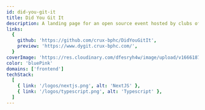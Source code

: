 ```yaml
---
id: did-you-git-it
title: Did You Git It
description: A landing page for an open source event hosted by clubs of BITS Pilani, Hyderabad Campus. This static website was built with NextJS and TailwindCSS
links:
  {
    github: 'https://github.com/crux-bphc/DidYouGitIt',
    preview: 'https://www.dygit.crux-bphc.com/',
  }
coverImage: 'https://res.cloudinary.com/dfesryh4w/image/upload/v1666187838/portfolio/did-you-git-it.png'
color: 'bluePink'
domains: ['frontend']
techStack:
  [
    { link: '/logos/nextjs.png', alt: 'NextJS' },
    { link: '/logos/typescript.png', alt: 'Typescript' },
  ]
---
```

